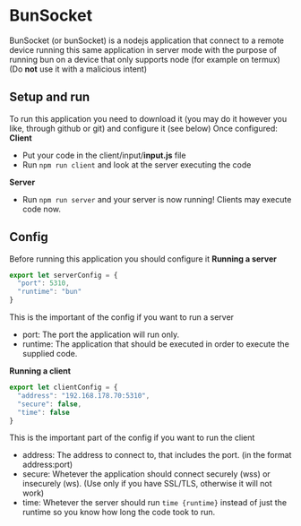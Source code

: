 # BunSocket
BunSocket (or bunSocket) is a nodejs application that connect to a remote device running this same application in server mode with the purpose of running bun on a device that only supports node (for example on termux)
(Do **not** use it with a malicious intent)

## Setup and run
To run this application you need to download it (you may do it however you like, through github or git) and configure it (see below)
Once configured:
  **Client**
  - Put your code in the client/input/**input.js** file
  - Run `npm run client` and look at the server executing the code

  **Server**
  - Run `npm run server` and your server is now running! Clients may execute code now.

## Config
Before running this application you should configure it
 **Running a server**
  ```js
  export let serverConfig = {
    "port": 5310,
    "runtime": "bun"
  }
  ```
  This is the important of the config if you want to run a server
  - port: The port the application will run only.
  - runtime: The application that should be executed in order to execute the supplied code.

  **Running a client**
  ```js
  export let clientConfig = {
    "address": "192.168.178.70:5310",
    "secure": false,
    "time": false
  }
  ```
  This is the important part of the config if you want to run the client
  - address: The address to connect to, that includes the port. (in the format address:port)
  - secure: Whetever the application should connect securely (wss) or insecurely (ws). (Use only if you have SSL/TLS, otherwise it will not work)
  - time: Whetever the server should run `time {runtime}` instead of just the runtime so you know how long the code took to run.
